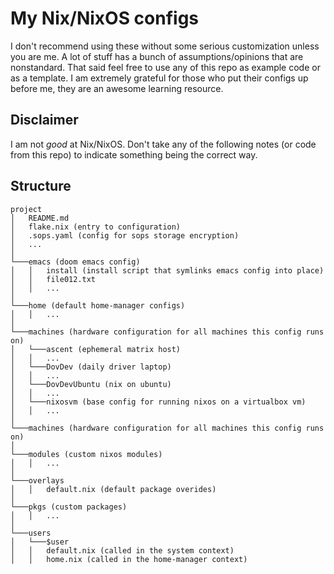 # My Nix/NixOS configs

I don't recommend using these without some serious customization unless you are me. A lot of stuff has a bunch of assumptions/opinions that are nonstandard. That said feel free to use any of this repo as example code or as a template. I am extremely grateful for those who put their configs up before me, they are an awesome learning resource.

## Disclaimer
I am not *good* at Nix/NixOS. Don't take any of the following notes (or code from this repo) to indicate something being the correct way. 

## Structure 
```
project
│   README.md
│   flake.nix (entry to configuration)
│   .sops.yaml (config for sops storage encryption)
│   ...
│
└───emacs (doom emacs config)
│   │   install (install script that symlinks emacs config into place)
│   │   file012.txt
│   │   ...
│
└───home (default home-manager configs)
│   │   ...
│
└───machines (hardware configuration for all machines this config runs on)
│   └───ascent (ephemeral matrix host)
│   │   ...
│   └───DovDev (daily driver laptop)
│   │   ...
│   └───DovDevUbuntu (nix on ubuntu)
│   │   ...
│   └───nixosvm (base config for running nixos on a virtualbox vm)
│   │   ...
│
└───machines (hardware configuration for all machines this config runs on)
│
└───modules (custom nixos modules)
│   │   ...
│
└───overlays
│   │   default.nix (default package overides)
│
└───pkgs (custom packages)
│   │   ...
│
└───users
│   └───$user
│   │   default.nix (called in the system context)
│   │   home.nix (called in the home-manager context)
```
